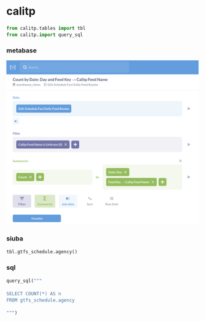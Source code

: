 # calitp

```python
from calitp.tables import tbl
from calitp.import query_sql


```

### metabase


![](assets/issue_329.png)


### siuba

```python
tbl.gtfs_schedule.agency()
```

### sql

```python
query_sql("""

SELECT COUNT(*) AS n
FROM gtfs_schedule.agency

""")
```
